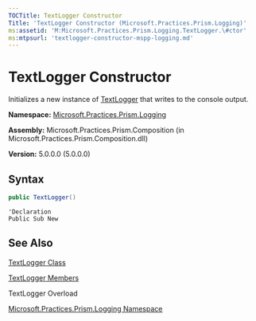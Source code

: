 ```yaml
---
TOCTitle: TextLogger Constructor
Title: 'TextLogger Constructor (Microsoft.Practices.Prism.Logging)'
ms:assetid: 'M:Microsoft.Practices.Prism.Logging.TextLogger.\#ctor'
ms:mtpsurl: 'textlogger-constructor-mspp-logging.md'
---
```


# TextLogger Constructor

Initializes a new instance of [TextLogger](/patterns-practices/reference/textlogger-class-mspp-logging) that writes to the console output.

**Namespace:** [Microsoft.Practices.Prism.Logging](/patterns-practices/reference/mspp-logging-namespace)

**Assembly:** Microsoft.Practices.Prism.Composition (in Microsoft.Practices.Prism.Composition.dll)

**Version:** 5.0.0.0 (5.0.0.0)

## Syntax

```C#
public TextLogger()
```

```VB
'Declaration
Public Sub New
```

## See Also

[TextLogger Class](/patterns-practices/reference/textlogger-class-mspp-logging)

[TextLogger Members](/patterns-practices/reference/textlogger-members-mspp-logging)

TextLogger Overload

[Microsoft.Practices.Prism.Logging Namespace](/patterns-practices/reference/mspp-logging-namespace)
